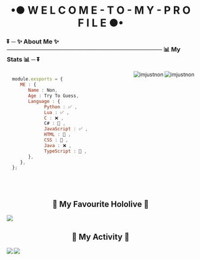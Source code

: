 <h1 align="center">•● W E L C O M E - T O - M Y - P R O F I L E ●•</h1>

<h3 align="left">⏬ ─ ✨ <strong>About Me</strong> ✨ ──────────────────────────────────── 📊 <strong>My Stats</strong> 📊 ─ ⏬</h3> 


<img align="right" src="https://github-readme-stats.vercel.app/api?username=ImJustNon&&show_icons=true&title_color=427bff&icon_color=bb2acf&text_color=000000&bg_color=FFFFFF" alt="imjustnon"/>
<img align="right" src="https://github-readme-streak-stats.herokuapp.com/?user=imjustnon&" alt="imjustnon"/> 

```js

  module.exsports = {
     ME : {
        Name : Non,
        Age : Try To Guess,
        Language : {
              Python : ✅ ,
              Lua : ✅ ,
              C : ❌ ,
              C# : 📙 ,
              JavaScript : ✅ ,
              HTML : 📙 ,
              CSS : 📙 ,
              Java : ❌ ,
              TypeScript : 📙 ,
        },
     },
  };
```
<br /> <br /> 


<h2 align="center">💖 My Favourite Hololive 💖</h2>

![](https://cdn.discordapp.com/attachments/831877886680104971/905424865190899723/Konachan.com_-_323955_sample.jpg)

<h2 align="center">🎨 <strong>My Activity</strong> 🎨</h2>

<img align="left" src="https://github-readme-stats.vercel.app/api/top-langs?username=imjustnon&show_icons=true&locale=en&layout=compact" />
<img align="left" src="https://github-profile-trophy.vercel.app/?username=imjustnon&row=2&column=3" />


<!--⚙ **[Source Code](https://github.com/ImJustNon/ImJustNon)** ⚙ -->

